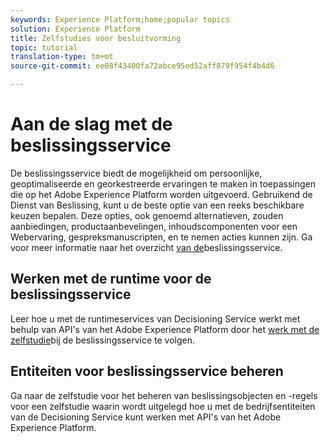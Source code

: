 ```yaml
---
keywords: Experience Platform;home;popular topics
solution: Experience Platform
title: Zelfstudies voor besluitvorming
topic: tutorial
translation-type: tm+mt
source-git-commit: ee08f43400fa72abce95ed52aff879f954f4b4d6

---
```



# Aan de slag met de beslissingsservice

De beslissingsservice biedt de mogelijkheid om persoonlijke, geoptimaliseerde en georkestreerde ervaringen te maken in toepassingen die op het Adobe Experience Platform worden uitgevoerd. Gebruikend de Dienst van Beslissing, kunt u de beste optie van een reeks beschikbare keuzen bepalen. Deze opties, ook genoemd alternatieven, zouden aanbiedingen, productaanbevelingen, inhoudscomponenten voor een Webervaring, gespreksmanuscripten, en te nemen acties kunnen zijn. Ga voor meer informatie naar het overzicht [van de](../decisioning-service/home.md)beslissingsservice.

## Werken met de runtime voor de beslissingsservice

Leer hoe u met de runtimeservices van Decisioning Service werkt met behulp van API&#39;s van het Adobe Experience Platform door het [werk met de zelfstudie](../decisioning-service/tutorials/runtime.md)bij de beslissingsservice te volgen.

## Entiteiten voor beslissingsservice beheren

Ga naar de zelfstudie voor het [](../decisioning-service/tutorials/entities.md)beheren van beslissingsobjecten en -regels voor een zelfstudie waarin wordt uitgelegd hoe u met de bedrijfsentiteiten van de Decisioning Service kunt werken met API&#39;s van het Adobe Experience Platform.